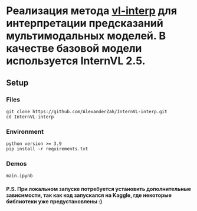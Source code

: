 # Реализация метода [vl-interp](https://github.com/nickjiang2378/vl-interp) для интерпретации предсказаний мультимодальных моделей. В качестве базовой модели используется **InternVL 2.5**.

## Setup
### Files
```
git clone https://github.com/AlexanderZah/InternVL-interp.git
cd InternVL-interp
```
### Environment
```
python version >= 3.9
pip install -r requirements.txt
```
### Demos
```
main.ipynb
```


#### P.S. При локальном запуске потребуется установить дополнительные зависимости, так как код запускался на Kaggle, где некоторые библиотеки уже предустановлены :)